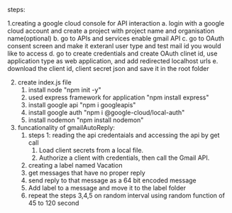 steps:

1.creating a google cloud console for API interaction
    a. login with a google cloud account and create a project with project name and organisation name(optional)
    b. go to APIs and services enable gmail API 
    c. go to OAuth consent screen and make it exteranl user type and test mail id you would like to access
    d. go to create credentials and create OAuth clinet id, use application type as web application, and add redirected localhost urls
    e. download the client id, client secret json and save it in the root folder 

2. create index.js file 
   1. install node "npm init -y"
   2. used express framework for application "npm install express"
   3. install google api "npm i googleapis"
   4. install google auth "npm i @google-cloud/local-auth"
   5. install nodemon "npm install nodemon"
3. funcationality of gmailAutoReply:
   1. steps 1: reading the api credentaials and accessing the api by get call 
      1. Load client secrets from a local file.
      2. Authorize a client with credentials, then call the Gmail API.
   2. creating a label named Vacation 
   3. get messages that have no proper reply
   4. send reply to that message as a 64 bit encoded message
   5. Add label to a message and move it to the label folder
   6. repeat the steps 3,4,5 on random interval using random function of 45 to 120 second
